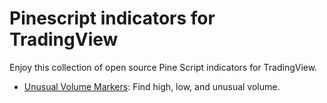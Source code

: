 # Pinescript indicators for TradingView

Enjoy this collection of open source Pine Script indicators for TradingView.

* [Unusual Volume Markers](unusual_volume/): Find high, low, and unusual volume.
